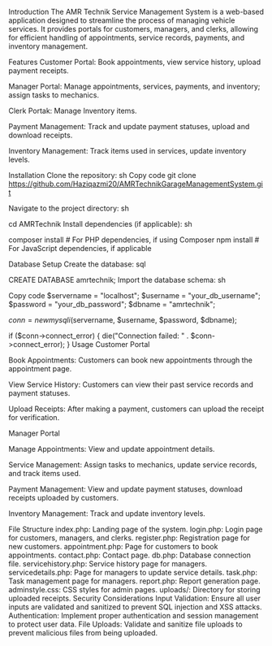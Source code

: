 Introduction
The AMR Technik Service Management System is a web-based application designed to streamline the process of managing vehicle services. It provides portals for customers, managers, and clerks, allowing for efficient handling of appointments, service records, payments, and inventory management.

Features
Customer Portal: Book appointments, view service history, upload payment receipts.

Manager Portal: Manage appointments, services, payments, and inventory; assign tasks to mechanics.

Clerk Portak: Manage Inventory items.

Payment Management: Track and update payment statuses, upload and download receipts.

Inventory Management: Track items used in services, update inventory levels.

Installation
Clone the repository:
sh
Copy code
git clone https://github.com/Haziqazmi20/AMRTechnikGarageManagementSystem.git

Navigate to the project directory:
sh

cd AMRTechnik
Install dependencies (if applicable):
sh

composer install  # For PHP dependencies, if using Composer
npm install       # For JavaScript dependencies, if applicable

Database Setup
Create the database:
sql

CREATE DATABASE amrtechnik;
Import the database schema:
sh

Copy code
$servername = "localhost";
$username = "your_db_username";
$password = "your_db_password";
$dbname = "amrtechnik";

$conn = new mysqli($servername, $username, $password, $dbname);

if ($conn->connect_error) {
    die("Connection failed: " . $conn->connect_error);
}
Usage
Customer Portal

Book Appointments: Customers can book new appointments through the appointment page.

View Service History: Customers can view their past service records and payment statuses.

Upload Receipts: After making a payment, customers can upload the receipt for verification.

Manager Portal

Manage Appointments: View and update appointment details.

Service Management: Assign tasks to mechanics, update service records, and track items used.

Payment Management: View and update payment statuses, download receipts uploaded by customers.

Inventory Management: Track and update inventory levels.

File Structure
index.php: Landing page of the system.
login.php: Login page for customers, managers, and clerks.
register.php: Registration page for new customers.
appointment.php: Page for customers to book appointments.
contact.php: Contact page.
db.php: Database connection file.
servicehistory.php: Service history page for managers.
servicedetails.php: Page for managers to update service details.
task.php: Task management page for managers.
report.php: Report generation page.
adminstyle.css: CSS styles for admin pages.
uploads/: Directory for storing uploaded receipts.
Security Considerations
Input Validation: Ensure all user inputs are validated and sanitized to prevent SQL injection and XSS attacks.
Authentication: Implement proper authentication and session management to protect user data.
File Uploads: Validate and sanitize file uploads to prevent malicious files from being uploaded.
